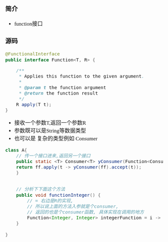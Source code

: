 <span  style="font-family: Simsun,serif; font-size: 17px; ">

### 简介

- function接口

### 源码

~~~java
@FunctionalInterface
public interface Function<T, R> {

    /**
     * Applies this function to the given argument.
     *
     * @param t the function argument
     * @return the function result
     */
    R apply(T t);
}
~~~
- 接收一个参数T,返回一个参数R
- 参数既可以是String等数据类型
- 也可以是 复杂的类型例如 Consumer<T>
~~~java
class A{
    // 传一个接口进来,返回另一个接口
    public static <T> Consumer<T> yConsumer(Function<Consumer<T>, Consumer<T>> ff) {
    return ff.apply(t -> yConsumer(ff).accept(t));
    }

  
    // 分析下下面这个方法
    public void functionInteger() {
        // = 右边是R的实现,
        // 所以说上面的方法入参就是个consumer,
        // 返回的也是个consumer函数, 具体实现在调用的地方
        Function<Integer, Integer> integerFunction = i -> i * 2;
    }
  
}
~~~



</span>